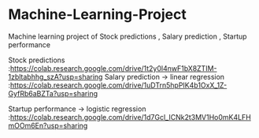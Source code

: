 # Machine-Learning-Project
Machine learning project of  Stock predictions , Salary prediction , Startup performance 

Stock predictions :https://colab.research.google.com/drive/1t2y0l4nwF1bX8ZTIM-1zbltabhhg_szA?usp=sharing
Salary prediction -> linear regression :https://colab.research.google.com/drive/1uDTrn5hpPIK4b1OxX_1Z-GyfRb6aBZTa?usp=sharing

Startup performance -> logistic regression :https://colab.research.google.com/drive/1d7Gcl_ICNk2t3MV1Ho0mK4LFHmOOm6En?usp=sharing
